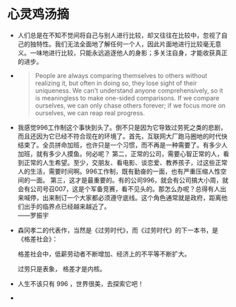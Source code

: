 # 心灵鸡汤摘

- 人们总是在不知不觉间将自己与别人进行比较，却又往往在比较中，忽视了自己的独特性。我们无法全面地了解任何一个人，因此片面地进行比较毫无意义。一味地进行比较，只能永远追逐他人的身影；多关注自身，才能收获真正的进步。

- >People are always comparing themselves to others without realizing it, but often in doing so, they lose sight of their uniqueness. We can't understand anyone comprehensively, so it is meaningless to make one-sided comparisons. If we compare ourselves, we can only chase others forever; if we focus more on ourselves, we can reap real progress.

- 我感觉996工作制这个事快到头了。倒不只是因为它导致过劳死之类的悲剧，而且还因为它已经不符合现在的环境了。首先，互联网大厂跑马圈地的时代快结束了。全员拼命加班，也许只是一个习惯，而不再是一种需要了。有多少人加班，就有多少人摸鱼。何必呢？ 第二，正常的公司，需要心智正常的人，看到正常的人生希望。至少，交朋友、看电影、谈恋爱、教养孩子，过这些正常人的生活，需要时间啊。996工作制，既有勤奋的一面，也有严重压缩人性空间的一面。 第三，这才是最重要的。有的公司996，就会有公司搞大小周，就会有公司号召007，这是个军备竞赛，看不见头的。那怎么办呢？总得有人出来喊停，出来制订一个大家都必须遵守底线。这个角色通常就是政府，距离他们出手的临界点已经越来越近了。  
  ——罗振宇
  
- 森冈孝二的代表作，当然是《过劳时代》，而《过劳时代》的下一本书，是《格差社会》：

  格差社会中，低薪劳动者不断增加、经济上的不平等不断扩大。

  过劳只是表象， 格差才是内核。

- 人生不该只有 996 ，世界很美，去探索它吧！
- 